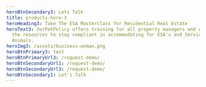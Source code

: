 ```yaml
---
heroBtnSecondary3: Lets Talk
title: products-hero-3
heroHeading3: Take The ESA Masterclass for Residential Real Estate
heroText3: OurPetPolicy offers training for all property managers and gives them
  the resources to stay compliant in accommodating for ESA's and Service
  Animals.
heroImg3: /assets/business-woman.png
heroBtnPrimary3: test
heroBtnPrimaryUrl3: /request-demo/
heroBtnSecondaryUrl1: /request-demo/
heroBtnSecondaryUrl3: /request-demo/
heroBtnSecondary1: Let's Talk
---
```

